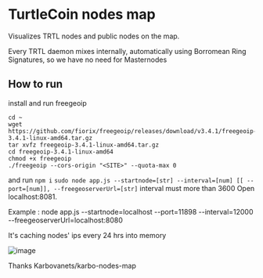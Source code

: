 # TurtleCoin nodes map

Visualizes TRTL nodes and public nodes on the map.

Every TRTL daemon mixes internally, automatically  using Borromean Ring Signatures, so we have no need for Masternodes

## How to run
install and run freegeoip
```
cd ~
wget https://github.com/fiorix/freegeoip/releases/download/v3.4.1/freegeoip-3.4.1-linux-amd64.tar.gz
tar xvfz freegeoip-3.4.1-linux-amd64.tar.gz
cd freegeoip-3.4.1-linux-amd64
chmod +x freegeoip
./freegeoip --cors-origin "<SITE>" --quota-max 0
```
and run
`npm i`
`sudo node app.js --startnode=[str] --interval=[num] [[ --port=[num]], --freegeoserverUrl=[str]`
interval must more than 3600 
Open localhost:8081.

Example :  node app.js --startnode=localhost  --port=11898 --interval=12000 --freegeoserverUrl=localhost:8080

It's caching nodes' ips every 24 hrs into memory 

![image](https://raw.githubusercontent.com/polar-it/turtle-nodes-map/master/TurtleMap.PNG)




Thanks     Karbovanets/karbo-nodes-map
 
